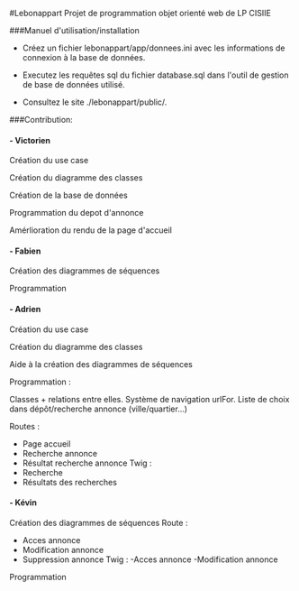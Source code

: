 #Lebonappart
Projet de programmation objet orienté web de LP CISIIE


###Manuel d'utilisation/installation

- Créez un fichier lebonappart/app/donnees.ini avec les informations de connexion à la base de données.

- Executez les requêtes sql du fichier database.sql dans l'outil de gestion de base de données utilisé.

- Consultez le site ./lebonappart/public/.


###Contribution:

####  - Victorien

Création du use case

Création du diagramme des classes

Création de la base de données

Programmation du depot d'annonce

Amérlioration du rendu de la page d'accueil


####  - Fabien

Création des diagrammes de séquences

Programmation


####  - Adrien

Création du use case

Création du diagramme des classes

Aide à la création des diagrammes de séquences

Programmation :

Classes + relations entre elles.
Système de navigation urlFor.
Liste de choix dans dépôt/recherche annonce (ville/quartier...)

Routes :
- Page accueil
- Recherche annonce
- Résultat recherche annonce
Twig :
- Recherche
- Résultats des recherches

####  - Kévin

Création des diagrammes de séquences
Route :
- Acces annonce
- Modification annonce
- Suppression annonce
Twig :
-Acces annonce
-Modification annonce

Programmation
